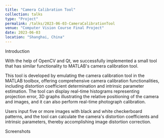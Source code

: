 ```yaml
---
title: "Camera Calibration Tool" 
collection: talks
type: "Project"
permalink: /talks/2023-06-03-CameraCalibrationTool
venue: "Computer Vision Course Final Project"
date: 2023-06-03
location: "Shanghai, China"
---
```


Introduction

With the help of OpenCV and Qt, we successfully implemented a small 
tool that has similar functionality to MATLAB's camera calibration tool.

This tool is developed by emulating the camera calibration tool in the MATLAB toolbox, offering comprehensive camera calibration functionalities, including distortion coefficient determination and intrinsic parameter estimation. The tool can display real-time histograms representing projection error, 3D graphs illustrating the relative positioning of the camera and images, and it can also perform real-time photograph calibration.

Users input five or more images with black and white checkerboard patterns, and the tool can calculate the camera's distortion coefficients and intrinsic parameters, thereby accomplishing image distortion correction.

Screenshots
